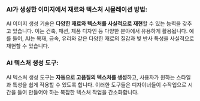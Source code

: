 ### AI가 생성한 이미지에서 재료와 텍스처 시뮬레이션 방법:

AI 이미지 생성 기술은 **다양한 재료와 텍스처를 사실적으로 재현**할 수 있는 능력을 갖추고 있습니다. 이는 건축, 패션, 제품 디자인 등 다양한 분야에서 유용하게 활용됩니다. 예를 들어, AI는 목재, 금속, 유리와 같은 다양한 재료의 질감과 빛 반사 특성을 사실적으로 재현할 수 있습니다.

### AI 텍스처 생성 도구:

AI 텍스처 생성 도구는 **자동으로 고품질의 텍스처를 생성**하고, 사용자가 원하는 스타일과 특성을 쉽게 적용할 수 있도록 합니다. 이러한 도구들은 디자이너들이 수작업으로 시간을 들여 만들어야 하는 복잡한 텍스처 작업을 간소화합니다.
